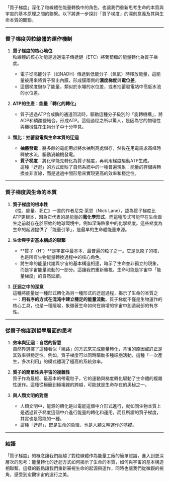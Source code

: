 「質子梯度」深化了粒線體在能量轉換中的角色，也讓我們重新思考生命的本質與宇宙的基本原理之間的聯繫。以下將進一步探討「質子梯度」的深刻意義及其與生命本質的關聯。

---

### **質子梯度與粒線體的運作機制**  

1. **質子梯度的核心地位**  
   粒線體的核心功能是透過電子傳遞鏈（ETC）將葡萄糖的能量轉化為質子梯度。  
   - 電子從高能分子（如NADH）傳遞到低能分子（氧氣）時釋放能量，這能量被用來將質子泵出內膜，形成膜兩側的**濃度梯度**與**電位差**。  
   - 這個梯度儲存了能量，類似於水壩的水位差，或者抽蓄發電站中高低水池的水位差。  

2. **ATP的生產：能量「轉化的轉化」**  
   - 質子通過ATP合成酶的通道回流時，驅動這種分子級別的「旋轉機構」，將ADP和磷酸鹽結合，形成ATP。這個過程之所以驚人，是因為它的物理性與機械性在生物分子中十分罕見。

3. **類比：抽蓄發電與生命本質的迂迴**  
   - **抽蓄發電**：將多餘的電能用於將水抽到高處儲存，然後在用電需求高峰時釋放水流，驅動渦輪機發電。  
   - **質子梯度**：將化學能先轉化為質子梯度，再利用梯度驅動ATP生成。  
   這種「迂迴」的方式反映了自然系統中的一種普遍現象：能量的存儲與轉換並非直線，而是透過中間形態來實現更高的效率和穩定性。

---

### **質子梯度與生命的本質**  

1. **質子梯度的根本性**  
   《性、能量、死亡》一書的作者尼克·萊恩（Nick Lane），認為質子梯度比ATP更根本，因為它代表的是能量的**電化學形式**，而這種形式可能早在生命誕生之前就存在於原始的地球環境中，例如深海熱泉中的化學梯度。這些梯度為生命的起源提供了「能量引擎」，是最早的生命體能量來源。  

2. **生命與宇宙基本構成的聯繫**  
   - **質子（H⁺）**是宇宙中最基本、最普遍的粒子之一。它是氫原子的核，也是所有生物能量轉換過程中的核心角色。  
   - 將生命的能量代謝與宇宙的基本構造相連，暗示了生命並非孤立的現象，而是宇宙能量流動的一部分。這讓我們重新審視，生命可能是宇宙中「能量梯度」的自然延續。

3. **迂迴之中的深意**  
   這種將能量從一種形式轉化為另一種形式的迂迴過程，揭示了生命的本質之一：**用有序的方式在混沌中建立穩定的能量流動**。質子梯度不僅是生物運作的核心工具，也是一種隱喻，象徵著生命如何在熵增的宇宙中創造局部的有序性。

---

### **從質子梯度到哲學層面的思考**  

1. **效率與迂迴：自然的智慧**  
   自然界選擇了這種看似「繞路」的方式來完成能量轉化，背後的原因或許正是其效率與穩定性。例如，質子梯度可以同時驅動多種細胞活動，這種「一次產生，多次利用」的模式體現了極高的系統效率。

2. **質子的簡單性與宇宙的複雜性**  
   質子作為最輕、最基本的帶電粒子，它的運動與梯度轉化驅動了生命體的複雜性運作。這種從極簡到極複雜的跨越，可能就是生命存在的奧秘之一。  

3. **與人類文明的對應**  
   - 人類文明中，能源的轉化是以電能這個中介形式進行，就如同生物本質上是透過質子梯度這個中介進行能量的轉化和運用，而且所謂的質子梯度，其實也是電能的一種。  
   - 這種「迂迴」，既是生命的象徵，也是人類文明運作的基礎。

---

### **結語**  
「質子梯度」的概念讓我們超越了對粒線體作為能量工廠的簡單認識，進入到更深層次的思考：能量轉化的迂迴方式如何揭示了生命的本質，如何與宇宙的基本構造相聯繫。這樣的觀點讓我們重新審視生命的起源與運作，同時也讓我們從微觀的視角，感受到宏觀宇宙的運行之美。
